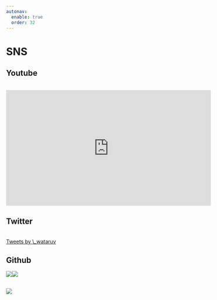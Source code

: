```yaml
---
autonav:
  enable: true
  order: 32
---
```


# SNS

## Youtube

<br />
<iframe width="560" height="315" src="https://www.youtube.com/embed/videoseries?list=PLpjK416fmKwQKmatriVu3rdwv7g4ZJSfD" frameborder="0" allow="accelerometer; autoplay; clipboard-write; encrypted-media; gyroscope; picture-in-picture" allowfullscreen></iframe>

## Twitter

<br />
<a class="twitter-timeline" data-width=75% data-height=60vh href="https://twitter.com/_wataruv?ref_src=twsrc%5Etfw">Tweets by \_wataruv</a> <script async src="https://platform.twitter.com/widgets.js" charset="utf-8"></script>

## Github

[![](https://github-readme-stats.vercel.app/api?username=wataru72v)![](https://github-readme-stats.vercel.app/api/top-langs/?username=wataru72v&layout=compact)](https://github.com/wataru72v)

<br />
<a href="https://github.com/wataru72v" target="_blank" rel="noopener">
  <img src="https://grass-graph.moshimo.works/images/wataru72v.png">
</a>
